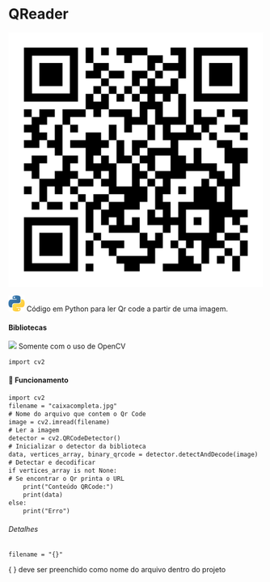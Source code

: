 # QReader
![](https://github.com/mxtqn/QReader/blob/main/Fotos/qrcode.png?raw=true)

![](https://raw.githubusercontent.com/mxtqn/QReader/efc87c037590ea691eb01fb6387c4e49a8bcbda8/Readme/python.svg) Código em Python para ler Qr code a partir de uma imagem.

#### Bibliotecas

![](https://user-images.githubusercontent.com/89314731/163866128-7dd9d26f-2ca1-4a41-b1d3-4e4377d45285.png) Somente com o uso de OpenCV

```
import cv2
```

#### 🧠 Funcionamento

```
import cv2
filename = "caixacompleta.jpg"                                          # Nome do arquivo que contem o Qr Code
image = cv2.imread(filename)                                            # Ler a imagem
detector = cv2.QRCodeDetector()                                         # Inicializar o detector da biblioteca
data, vertices_array, binary_qrcode = detector.detectAndDecode(image)   # Detectar e decodificar
if vertices_array is not None:                                          # Se encontrar o Qr printa o URL
    print("Conteúdo QRCode:")
    print(data)
else:
    print("Erro")
``` 
###### Detalhes 
```
filename = "{}" 
```
{ } deve ser preenchido como nome do arquivo dentro do projeto


